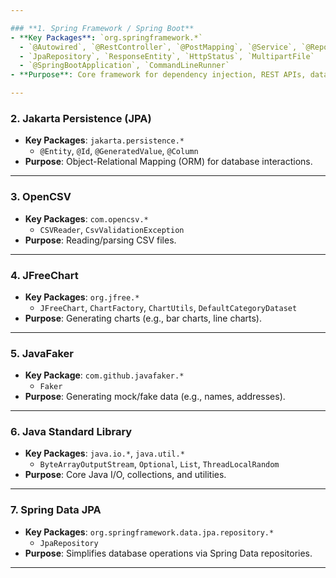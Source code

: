```yaml
---

### **1. Spring Framework / Spring Boot**
- **Key Packages**: `org.springframework.*`
  - `@Autowired`, `@RestController`, `@PostMapping`, `@Service`, `@Repository`, `@Transactional`
  - `JpaRepository`, `ResponseEntity`, `HttpStatus`, `MultipartFile`
  - `@SpringBootApplication`, `CommandLineRunner`
- **Purpose**: Core framework for dependency injection, REST APIs, database integration, and application setup.

---
```


### **2. Jakarta Persistence (JPA)**
- **Key Packages**: `jakarta.persistence.*`
  - `@Entity`, `@Id`, `@GeneratedValue`, `@Column`
- **Purpose**: Object-Relational Mapping (ORM) for database interactions.

---

### **3. OpenCSV**
- **Key Packages**: `com.opencsv.*`
  - `CSVReader`, `CsvValidationException`
- **Purpose**: Reading/parsing CSV files.

---

### **4. JFreeChart**
- **Key Packages**: `org.jfree.*`
  - `JFreeChart`, `ChartFactory`, `ChartUtils`, `DefaultCategoryDataset`
- **Purpose**: Generating charts (e.g., bar charts, line charts).

---

### **5. JavaFaker**
- **Key Package**: `com.github.javafaker.*`
  - `Faker`
- **Purpose**: Generating mock/fake data (e.g., names, addresses).

---

### **6. Java Standard Library**
- **Key Packages**: `java.io.*`, `java.util.*`
  - `ByteArrayOutputStream`, `Optional`, `List`, `ThreadLocalRandom`
- **Purpose**: Core Java I/O, collections, and utilities.

---

### **7. Spring Data JPA**
- **Key Packages**: `org.springframework.data.jpa.repository.*`
  - `JpaRepository`
- **Purpose**: Simplifies database operations via Spring Data repositories.

---
